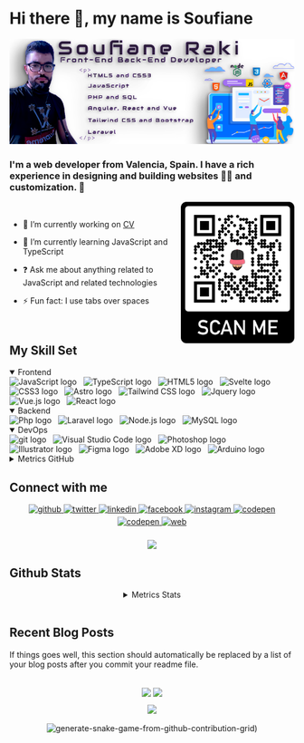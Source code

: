 
# Hi there 👋, my name is Soufiane

<div align="center">
 
![](https://github.com/soufian3raki/soufian3raki/blob/main/template.png)
</div>

### I'm a web developer from Valencia, Spain. I have a rich experience in designing and building websites 👨‍💻 and customization.  🚀  
 <a href="https://cv.soufiane.es/" target="_blank">
   <img src="https://raw.githubusercontent.com/soufian3raki/soufian3raki/main/qr_code.svg" alt="QR Code" title="QR Code" height="250" align="right" />
 </a>
<br/>  

- 🔭 I’m currently working on [CV](https://cv.soufiane.es/)  
  

- 🌱 I’m currently learning JavaScript and TypeScript  
  

- ❓ Ask me about anything related to JavaScript and related technologies  
  

- ⚡ Fun fact: I use tabs over spaces  


<br/>  


## My Skill Set  
<details open>
    <summary>Frontend</summary>
    <img src="https://img.shields.io/badge/JavaScript-282C34?logo=javascript&logoColor=F7DF1E" alt="JavaScript logo" title="JavaScript" height="25" />
    &nbsp;
    <img src="https://img.shields.io/badge/TypeScript-282C34?logo=typescript&logoColor=3178C6" alt="TypeScript logo" title="TypeScript" height="25" />
    &nbsp;
    <img src="https://img.shields.io/badge/HTML5-282C34?logo=html5&logoColor=E34F26" alt="HTML5 logo" title="HTML5" height="25" />
    &nbsp;
    <img src="https://img.shields.io/badge/Svelte-282C34?logo=svelte&logoColor=" alt="Svelte logo" title="Svelte" height="25" />
    &nbsp;
    <img src="https://img.shields.io/badge/CSS-282C34?logo=css&logoColor=1572B6" alt="CSS3 logo" title="CSS3" height="25" />
    &nbsp;
    <img src="https://img.shields.io/badge/Astro-282C34?logo=astro&logoColor=CC6699" alt="Astro logo" title="Astro" height="25" />
    &nbsp;
    <img src="https://img.shields.io/badge/Tailwind%20CSS-282C34?logo=tailwind-css&logoColor=38B2AC" alt="Tailwind CSS logo" title="Tailwind CSS" height="25" />
    &nbsp;
    <img src="https://img.shields.io/badge/Jquery-282C34?logo=Jquery&logoColor=0068ab" alt="Jquery logo" title="Jquery" height="25" />
    &nbsp;
    <img src="https://img.shields.io/badge/Vue.js-282C34?logo=Vue.js" alt="Vue.js logo" title="Vue.js" height="25" />
    &nbsp;
    <img src="https://img.shields.io/badge/React-282C34?logo=React&logoColor=5ed3f3" alt="React logo" title="React" height="25" />
</details>
<details open>
    <summary>Backend</summary>
    <img src="https://img.shields.io/badge/Php-282C34?logo=Php&logoColor=777cb6" alt="Php logo" title="Php " height="25" />
    &nbsp;
    <img src="https://img.shields.io/badge/Laravel-282C34?logo=laravel&logoColor=f72c1f" alt="Laravel logo" title="Laravel" height="25" />
    &nbsp;
    <img src="https://img.shields.io/badge/Node.js-282C34?logo=node.js&logoColor=507e9c" alt="Node.js logo" title="Node.js" height="25" />
    &nbsp;
    <img src="https://img.shields.io/badge/MySQL-282C34?logo=MySQL" alt="MySQL logo" title="MySQL" height="25" />
</details>
<details open>
    <summary>DevOps</summary>
    <img src="https://img.shields.io/badge/git-282C34?logo=git&logoColor=F05032" alt="git logo" title="git" height="25" />
    &nbsp;
    <img src="https://img.shields.io/badge/VS%20Code-282C34?logo=visual-studio-code&logoColor=007ACC" alt="Visual Studio Code logo" title="Visual Studio Code" height="25" />
    &nbsp;
    <img src="https://img.shields.io/badge/Photoshop-282C34?logo=adobephotoshop" alt="Photoshop logo" title="Photoshop" height="25" />
    &nbsp;
    <img src="https://img.shields.io/badge/Illustrator-282C34?logo=adobeIllustrator" alt="Illustrator logo" title="Illustrator" height="25" />
    &nbsp;
    <img src="https://img.shields.io/badge/Figma-282C34?logo=Figma&logoColor=" alt="Figma logo" title="Figma" height="25" />
    &nbsp;
    <img src="https://img.shields.io/badge/Adobe_XD-282C34?logo=adobexd&logoColor=" alt="Adobe XD logo" title="Adobe XD" height="25" />
    &nbsp;
    <img src="https://img.shields.io/badge/Arduino-282C34?logo=Arduino&logoColor=" alt="Arduino logo" title="Arduino" height="25" />
</details>
<details>
    <summary>Metrics GitHub</summary>

![Metrics](https://metrics.lecoq.io/soufian3raki?template=classic&config.timezone=Europe%2FMadrid&config.display=columns)

</details>

## Connect with me  
<div align="center">
<a href="https://github.com/soufian3raki" target="_blank">
<img src=https://img.shields.io/badge/github-%2324292e.svg?&style=for-the-badge&logo=github&logoColor=white alt=github style="margin-bottom: 5px;" />
</a>
<a href="https://twitter.com/soufian3raki" target="_blank">
<img src=https://img.shields.io/badge/twitter-%2300acee.svg?&style=for-the-badge&logo=twitter&logoColor=white alt=twitter style="margin-bottom: 5px;" />
</a>
<a href="https://linkedin.com/in/soufian3raki" target="_blank">
<img src=https://img.shields.io/badge/linkedin-%231E77B5.svg?&style=for-the-badge&logo=linkedin&logoColor=white alt=linkedin style="margin-bottom: 5px;" />
</a>
<a href="https://www.facebook.com/soufian3raki" target="_blank">
<img src=https://img.shields.io/badge/facebook-%232E87FB.svg?&style=for-the-badge&logo=facebook&logoColor=white alt=facebook style="margin-bottom: 5px;" />
</a>
<a href="https://instagram.com/soufian3raki" target="_blank">
<img src=https://img.shields.io/badge/instagram-%23000000.svg?&style=for-the-badge&logo=instagram&logoColor=white alt=instagram style="margin-bottom: 5px;" />
</a>
<a href="https://codepen.com/soufian3raki" target="_blank">
<img src=https://img.shields.io/badge/codepen-%23131417.svg?&style=for-the-badge&logo=codepen&logoColor=white alt=codepen style="margin-bottom: 5px;" />
</a>  
<a href="https://t.me/soufian3raki" target="_blank">
<img src=https://img.shields.io/badge/telegram-%231E77B5.svg?&style=for-the-badge&logo=telegram&logoColor=white alt=codepen style="margin-bottom: 5px;" />
<a href="https://cv.soufiane.es/" target="_blank">
<img src=https://img.shields.io/badge/Portfolio-blueviolet.svg?&style=for-the-badge&logo=googlechrome&logoColor=white alt=web style="margin-bottom: 5px;" />
</a> 
</div>   
<br/>   
<div align="center">
<img src="https://github-readme-twitter.gazf.vercel.app/api?id=soufian3raki&layout=wide" align="center" height="" width="" />
</div>  

## Github Stats  
<details  align="center">
    <summary>Metrics Stats</summary>

[![trophy](https://github-profile-trophy.vercel.app/?username=soufian3raki&theme=dracula)](https://github.com/ryo-ma/github-profile-trophy)


[<img height="160em" src="https://github-readme-stats.vercel.app/api?username=soufian3raki&show_icons=true&theme=synthwave&include_all_commits=true&count_private=true" />]() [<img height="160em" src="https://github-readme-stats.vercel.app/api/top-langs/?username=soufian3raki&layout=compact&langs_count=7&theme=synthwave" />]()

![GitHub Activity Graph](https://activity-graph.herokuapp.com/graph?username=soufian3raki&bg_color=2b213a&color=FFFFFF&line=e5289e&point=FFFFFF&hide_border=true)  

![GitHub streak stats](https://github-readme-streak-stats.herokuapp.com?user=soufian3raki&theme=synthwave&hide_border=true&date_format=j%2Fn%5B%2FY%5D)  

![GitHub streak stats](https://github-readme-stats.vercel.app/api/pin/?username=nuvolcrm&repo=nuvolcrm&theme=synthwave)
![GitHub streak stats](https://github-readme-stats.vercel.app/api/pin/?username=soufian3raki&repo=portfolio&theme=synthwave)

![GitHub platane](https://github.com/soufian3raki/soufian3raki/blob/main/github-contribution-grid-snake-1-11-2022.svg)  

</details>
<br/>  

## Recent Blog Posts  
<!-- BLOG-POST-LIST:START -->  
If things goes well, this section should automatically be replaced by a list of your blog posts after you commit your readme file. 
<!-- BLOG-POST-LIST:END -->  
<br/> 
 <div align="center">
<img src="https://komarev.com/ghpvc/?username=soufian3raki&&style=for-the-badge&&color=blueviolet" align="center" />
<a href="https://paypal.me/soufian3raki" target="_blank" style="display: inline-block;">
    <img
        src="https://img.shields.io/badge/Donate-PayPal-blue.svg?&style=for-the-badge&logo=paypal&logoColor=white" 
        align="center"
    />
</a>
<br/>  
 
![](https://camo.githubusercontent.com/6038c8f1fd8f60de75477470e5a87210e9256202e01dfba9986446304a0f0254/68747470733a2f2f63617073756c652d72656e6465722e76657263656c2e6170702f6170693f747970653d776176696e6726636f6c6f723d6772616469656e74266865696768743d36302673656374696f6e3d666f6f746572)  

 ![generate-snake-game-from-github-contribution-grid](https://raw.githubusercontent.com/soufian3raki/portfolio/d0bc48526b3a6e91b29c245e08f96f83aebc1f8f/img/github-user-contribution-190423.svg))  

 </div>
